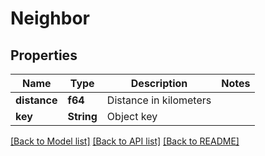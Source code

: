 # Neighbor

## Properties

Name | Type | Description | Notes
------------ | ------------- | ------------- | -------------
**distance** | **f64** | Distance in kilometers | 
**key** | **String** | Object key | 

[[Back to Model list]](../README.md#documentation-for-models) [[Back to API list]](../README.md#documentation-for-api-endpoints) [[Back to README]](../README.md)


